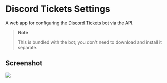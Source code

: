 # Discord Tickets Settings

 A web app for configuring the [Discord Tickets](https://discordtickets.app) bot via the API.

 > **Note**
>
> This is bundled with the bot; you don't need to download and install it separate. 

## Screenshot

![](https://static.eartharoid.me/x/2022/09/2022-09-06-20-59-46-DiscordTickets.png)